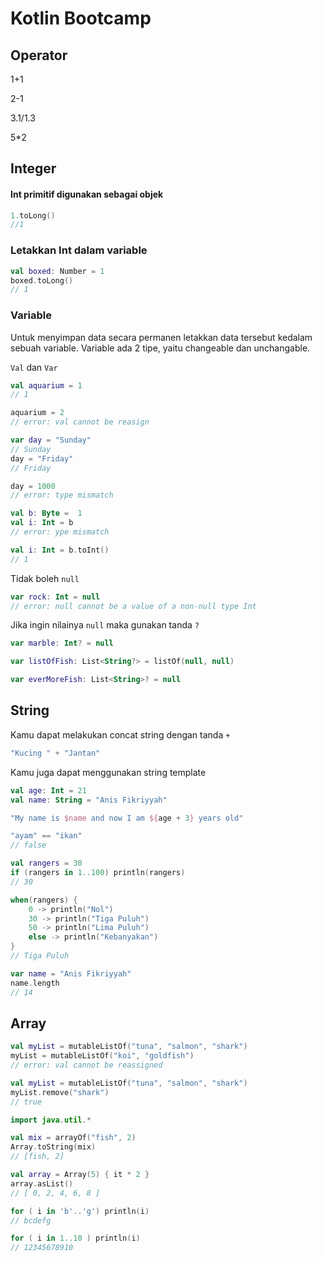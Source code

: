 # Kotlin Bootcamp

## Operator

1+1

2-1

3.1/1.3

5*2

## Integer

#### Int primitif digunakan sebagai objek

```kotlin
1.toLong()
//1
```

### Letakkan Int dalam variable

```kotlin
val boxed: Number = 1
boxed.toLong()
// 1
```

### Variable

Untuk menyimpan data secara permanen letakkan data tersebut kedalam sebuah variable.
Variable ada 2 tipe, yaitu changeable dan unchangable.

`Val` dan `Var`

```kotlin
val aquarium = 1
// 1

aquarium = 2
// error: val cannot be reasign
```

```kotlin
var day = "Sunday"
// Sunday
day = "Friday"
// Friday

day = 1000
// error: type mismatch
```

```kotlin
val b: Byte =  1
val i: Int = b
// error: ype mismatch

val i: Int = b.toInt()
// 1
```


Tidak boleh `null`

```kotlin
var rock: Int = null
// error: null cannot be a value of a non-null type Int
```

Jika ingin nilainya `null` maka gunakan tanda `?`

```kotlin
var marble: Int? = null

var listOfFish: List<String?> = listOf(null, null)

var everMoreFish: List<String>? = null
```

## String

Kamu dapat melakukan concat string dengan tanda `+`

```kotlin
"Kucing " + "Jantan"
```

Kamu juga dapat menggunakan string template

```kotlin
val age: Int = 21
val name: String = "Anis Fikriyyah"

"My name is $name and now I am ${age + 3} years old"
```

```kotlin
"ayam" == "ikan"
// false
```

```kotlin
val rangers = 30
if (rangers in 1..100) println(rangers)
// 30
```

```kotlin
when(rangers) {
    0 -> println("Nol")
    30 -> println("Tiga Puluh")
    50 -> println("Lima Puluh")
    else -> println("Kebanyakan") 
}
// Tiga Puluh
```

```kotlin
var name = "Anis Fikriyyah"
name.length
// 14
```

## Array

```kotlin
val myList = mutableListOf("tuna", "salmon", "shark")
myList = mutableListOf("koi", "goldfish")
// error: val cannot be reassigned
```

```kotlin
val myList = mutableListOf("tuna", "salmon", "shark")
myList.remove("shark")
// true
```

```kotlin
import java.util.*

val mix = arrayOf("fish", 2)
Array.toString(mix)
// [fish, 2]
```

```kotlin
val array = Array(5) { it * 2 }
array.asList()
// [ 0, 2, 4, 6, 8 ]
```

```kotlin
for ( i in 'b'..'g') println(i)
// bcdefg

for ( i in 1..10 ) println(i)
// 12345678910
```